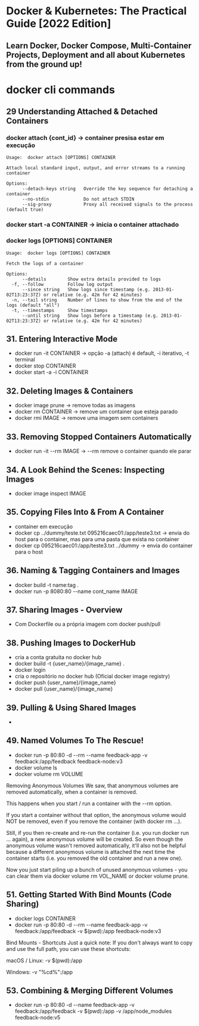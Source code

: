 # Docker & Kubernetes: The Practical Guide [2022 Edition]
## Learn Docker, Docker Compose, Multi-Container Projects, Deployment and all about Kubernetes from the ground up!

# docker cli commands

## 29 Understanding Attached & Detached Containers

### docker attach {cont_id} -> container presisa estar em execução
```
Usage:  docker attach [OPTIONS] CONTAINER

Attach local standard input, output, and error streams to a running container

Options:
      --detach-keys string   Override the key sequence for detaching a container
      --no-stdin             Do not attach STDIN
      --sig-proxy            Proxy all received signals to the process (default true)
```

### docker start -a CONTAINER -> inicia o container attachado


### docker logs [OPTIONS] CONTAINER
```
Usage:  docker logs [OPTIONS] CONTAINER

Fetch the logs of a container

Options:
      --details        Show extra details provided to logs
  -f, --follow         Follow log output
      --since string   Show logs since timestamp (e.g. 2013-01-02T13:23:37Z) or relative (e.g. 42m for 42 minutes)
  -n, --tail string    Number of lines to show from the end of the logs (default "all")
  -t, --timestamps     Show timestamps
      --until string   Show logs before a timestamp (e.g. 2013-01-02T13:23:37Z) or relative (e.g. 42m for 42 minutes)
```

## 31. Entering Interactive Mode
- docker run -it CONTAINER -> opção -a (attach) é default, -i iterativo, -t terminal
- docker stop CONTAINER
- docker start -a -i CONTAINER

## 32. Deleting Images & Containers
- docker image prune -> remove todas as imagens
- docker rm CONTAINER -> remove um container que esteja parado
- docker rmi IMAGE -> remove uma imagem sem containers

## 33. Removing Stopped Containers Automatically
- docker run -it --rm IMAGE -> --rm remove o container quando ele parar 

## 34. A Look Behind the Scenes: Inspecting Images
- docker image inspect IMAGE

## 35. Copying Files Into & From A Container
- container em execução
- docker cp ../dummy/teste.txt 095216caec01:/app/teste3.txt -> envia do host para o container, mas para uma pasta que exista no container
- docker cp 095216caec01:/app/teste3.txt ../dummy -> envia do container para o host

## 36. Naming & Tagging Containers and Images
- docker build -t name:tag .
- docker run -p 8080:80 --name cont_name IMAGE

## 37. Sharing Images - Overview
- Com Dockerfile ou a própria imagem com docker push/pull

## 38. Pushing Images to DockerHub
- cria a conta gratuita no docker hub
- docker build -t {user_name}/{image_name} .
- docker login
- cria o repositório no docker hub (Oficial docker image registry)
- docker push {user_name}/{image_name}
- docker pull {user_name}/{image_name}

## 39. Pulling & Using Shared Images
- 

## 49. Named Volumes To The Rescue!
- docker run -p 80:80 -d --rm --name feedback-app -v feedback:/app/feedback feedback-node:v3
- docker volume ls 
- docker volume rm VOLUME

Removing Anonymous Volumes
We saw, that anonymous volumes are removed automatically, when a container is removed.

This happens when you start / run a container with the --rm option.

If you start a container without that option, the anonymous volume would NOT be removed, even if you remove the container (with docker rm ...).

Still, if you then re-create and re-run the container (i.e. you run docker run ... again), a new anonymous volume will be created. So even though the anonymous volume wasn't removed automatically, it'll also not be helpful because a different anonymous volume is attached the next time the container starts (i.e. you removed the old container and run a new one).

Now you just start piling up a bunch of unused anonymous volumes - you can clear them via docker volume rm VOL_NAME or docker volume prune.

## 51. Getting Started With Bind Mounts (Code Sharing)

- docker logs CONTAINER
- docker run -p 80:80 -d --rm --name feedback-app -v feedback:/app/feedback -v $(pwd):/app feedback-node:v3

Bind Mounts - Shortcuts
Just a quick note: If you don't always want to copy and use the full path, you can use these shortcuts:

macOS / Linux: -v $(pwd):/app

Windows: -v "%cd%":/app

## 53. Combining & Merging Different Volumes

- docker run -p 80:80 -d --name feedback-app -v feedback:/app/feedback -v $(pwd):/app -v /app/node_modules feedback-node:v5